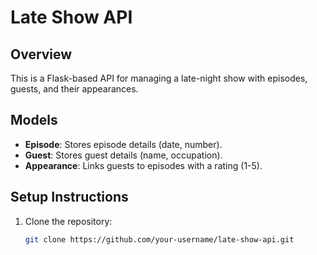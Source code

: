 # Late Show API

## Overview
This is a Flask-based API for managing a late-night show with episodes, guests, and their appearances.

## Models
- **Episode**: Stores episode details (date, number).
- **Guest**: Stores guest details (name, occupation).
- **Appearance**: Links guests to episodes with a rating (1-5).

## Setup Instructions

1. Clone the repository:
   ```bash
   git clone https://github.com/your-username/late-show-api.git
